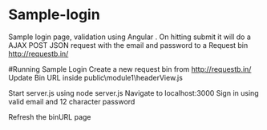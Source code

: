# Sample-login
Sample login page, validation using Angular .
On hitting submit it will do a AJAX POST JSON request with the email and password to a Request bin http://requestb.in/ 


#Running Sample Login
  Create a new request bin from http://requestb.in/
  Update Bin URL inside public\module1\headerView.js
  
  Start server.js using node server.js
  Navigate to localhost:3000
  Sign in using valid email and 12 character password
  
  Refresh the binURL page
